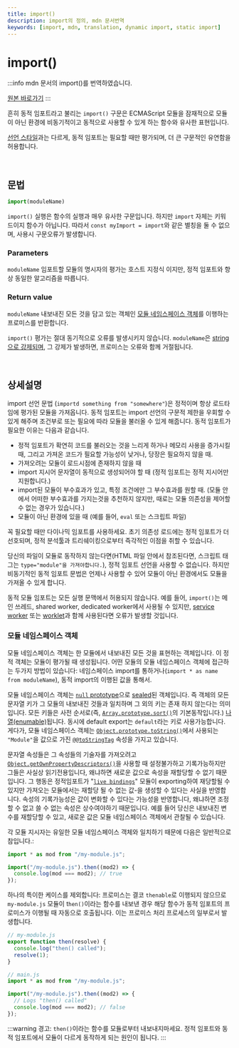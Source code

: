 ```yaml
---
title: import()
description: import의 정의, mdn 문서번역
keywords: [import, mdn, translation, dynamic import, static import]
---
```


# import()

:::info
mdn 문서의 import()를 번역하였습니다.

[원본 바로가기](https://developer.mozilla.org/en-US/docs/Web/JavaScript/Reference/Operators/import)
:::

흔히 동적 임포트라고 불리는 `import()` 구문은 ECMAScript 모듈을 잠재적으로 모듈이 아닌 환경에 비동기적이고 동적으로 사용할 수 있게 하는 함수와 유사한 표현입니다.

[선언 스타일](https://developer.mozilla.org/en-US/docs/Web/JavaScript/Reference/Statements/import)과는 다르게, 동적 임포트는 필요할 때만 평가되며, 더 큰 구문적인 유연함을 허용합니다.

<br/>

## 문법
```js
import(moduleName)
```

`import()` 실행은 함수의 실행과 매우 유사한 구문입니다. 하지만 `import` 자체는 키워드이지 함수가 아닙니다. 따라서 `const myImport = import`와 같은 별칭을 둘 수 없으며, 사용시 구문오류가 발생합니다.

### Parameters
`moduleName`
임포트할 모듈의 명시자의 평가는 호스트 지정식 이지만, 정적 임포트와 항상 동일한 알고리즘을 따릅니다.

### Return value
`moduleName` 내보내진 모든 것을 담고 있는 객체인 [모듈 네임스페이스 객체](https://developer.mozilla.org/en-US/docs/Web/JavaScript/Reference/Operators/import#module_namespace_object)를 이행하는 프로미스를 반환합니다.

`import()` 평가는 절대 동기적으로 오류를 발생시키지 않습니다. `moduleName`은 [string으로 강제되며](https://developer.mozilla.org/en-US/docs/Web/JavaScript/Reference/Global_Objects/String#string_coercion), 그 강제가 발생하면, 프로미스는 오류와 함께 거절됩니다.

<br/>

## 상세설명
 import 선언 문법 (`importd something from "somewhere"`)은 정적이며 항상 로드타임에 평가된 모듈을 가져옵니다. 동적 임포트는 import 선언의 구문적 제한을 우회할 수 있게 해주며 조건부로 또는 필요에 따라 모듈을 불러올 수 있게 해줍니다. 동적 임포트가 필요한 이유는 다음과 같습니다.

- 정적 임포트가 확연히 코드를 불러오는 것을 느리게 하거나 메모리 사용을 증가시킬때, 그리고 가져온 코드가 필요할 가능성이 낮거나, 당장은 필요하지 않을 때.
- 가져오려는 모듈이 로드시점에 존재하지 않을 때
- import 지시어 문자열이 동적으로 생성되어야 할 때 (정적 임포트는 정적 지시어만 지원합니다.)
- import된 모듈이 부수효과가 있고, 특정 조건에만 그 부수효과를 원할 때. (모듈 안에서 어떠한 부수효과를 가지는것을 추천하지 않지만, 때로는 모듈 의존성을 제어할 수 없는 경우가 있습니다.)
- 모듈이 아닌 환경에 있을 때 (예를 들어, `eval` 또는 스크립트 파일)

꼭 필요할 때만 다이나믹 임포트를 사용하세요. 초기 의존성 로드에는 정적 임포트가 더 선호되며, 정적 분석툴과 트리쉐이킹으로부터 즉각적인 이점을 취할 수 있습니다.

당신의 파일이 모듈로 동작하지 않는다면(HTML 파일 안에서 참조된다면, 스크립트 태그는 `type="module"을 가져야합니다.`), 정적 임포트 선언을 사용할 수 없습니다. 하지만 비동기적인 동적 임포트 문법은 언제나 사용할 수 있어 모듈이 아닌 환경에서도 모듈을 가져올 수 있게 합니다.

동적 모듈 임포트는 모든 실행 문맥에서 허용되지 않습니다. 예를 들어, `import()`는 메인 쓰레드, shared worker, dedicated worker에서 사용될 수 있지만, [service worker](https://developer.mozilla.org/en-US/docs/Web/API/Service_Worker_API) 또는 [worklet](https://developer.mozilla.org/en-US/docs/Web/API/Worklet)과 함께 사용된다면 오류가 발생할 것입니다.

### 모듈 네임스페이스 객체
모듈 네임스페이스 객체는 한 모듈에서 내보내진 모든 것을 표현하는 객체입니다. 이 정적 객체는 모듈이 평가될 때 생성됩니다. 어떤 모듈의 모듈 네임스페이스 객체에 접근하는 두가지 방법이 있습니다: 네임스페이스 import를 통하거나(`import * as name from moduleName`), 동적 import의 이행된 값을 통해서.

모듈 네임스페이스 객체는 [`null` prototype](https://developer.mozilla.org/en-US/docs/Web/JavaScript/Reference/Global_Objects/Object#null-prototype_objects)으로 [sealed](https://developer.mozilla.org/en-US/docs/Web/JavaScript/Reference/Global_Objects/Object/isSealed)된 객체입니다. 즉 객체의 모든 문자열 키가  그 모듈의 내보내진 것들과 일치하며 그 외의 키는 존재 하지 않는다는 의미입니다. 모든 키들은 사전 순서로(즉, [`Array.prototype.sort()`](https://developer.mozilla.org/en-US/docs/Web/JavaScript/Reference/Global_Objects/Array/sort#description)의 기본동작입니다.) [나열(enumable)](https://developer.mozilla.org/en-US/docs/Web/JavaScript/Enumerability_and_ownership_of_properties)됩니다. 동시에 default export는 `default`라는 키로 사용가능합니다. 게다가, 모듈 네임스페이스 객체는 [`Object.prototype.toString()`](https://developer.mozilla.org/en-US/docs/Web/JavaScript/Reference/Global_Objects/Object/toString)에서 사용되는 `"Module"`을 값으로 가진 [`@@toStringTag`](https://developer.mozilla.org/en-US/docs/Web/JavaScript/Reference/Global_Objects/Symbol/toStringTag) 속성을 가지고 있습니다.

문자열 속성들은 그 속성들의 기술자를 가져오려고 [`Object.getOwnPropertyDescriptors()`](https://developer.mozilla.org/en-US/docs/Web/JavaScript/Reference/Global_Objects/Object/getOwnPropertyDescriptors)을 사용할 때 설정불가하고 기록가능하지만 그들은 사실상 읽기전용입니다, 왜냐하면 새로운 값으로 속성을 재할당할 수 없기 때문입니다. 그 행동은 정적임포트가 "[`live bindings`](https://developer.mozilla.org/en-US/docs/Web/JavaScript/Reference/Statements/import#imported_values_can_only_be_modified_by_the_exporter)" 모듈이 exporting하여 재당할될 수 있지만 가져오는 모듈에서는 재할당 될 수 없는 값-을 생성할 수 있다는 사실을 반영합니다. 속성의 기록가능성은 값이 변화할 수 있다는 가능성을 반영합니다, 왜냐하면 조정할 수 없고 쓸 수 없는 속성은 상수여야하기 때문입니다. 예를 들어 당신은 내보내진 변수를 재할당할 수 있고, 새로운 값은 모듈 네임스페이스 객체에서 관찰될 수 있습니다.

각 모듈 지시자는 유일한 모듈 네임스페이스 객체와 일치하기 때문에 다음은 일반적으로 참입니다.:
```js
import * as mod from "/my-module.js";

import("/my-module.js").then((mod2) => {
  console.log(mod === mod2); // true
});
```

하나의 특이한 케이스를 제외합니다: 프로미스는 결코 `thenable`로 이행되지 않으므로 `my-module.js` 모듈이 t`hen()`이라는 함수를 내보낸 경우 해당 함수가 동적 임포트의 프로미스가 이행될 때 자동으로 호출됩니다. 이는 프로미스 처리 프로세스의 일부로서 발생합니다.

```js
// my-module.js
export function then(resolve) {
  console.log("then() called");
  resolve(1);
}
```
```js
// main.js
import * as mod from "/my-module.js";

import("/my-module.js").then((mod2) => {
  // Logs "then() called"
  console.log(mod === mod2); // false
});
```

:::warning
경고: `then()`이라는 함수를 모듈로부터 내보내지마세요. 정적 임포트와 동적 임포트에서 모듈이 다르게 동작하게 되는 원인이 됩니다.
:::
